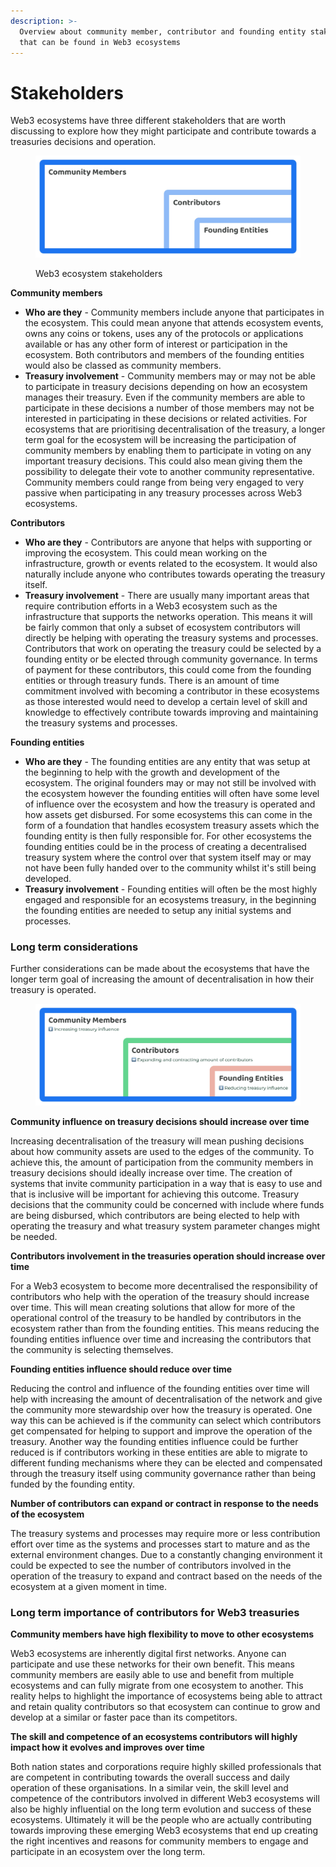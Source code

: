 ```yaml
---
description: >-
  Overview about community member, contributor and founding entity stakeholders
  that can be found in Web3 ecosystems
---
```


# Stakeholders

Web3 ecosystems have three different stakeholders that are worth discussing to explore how they  might participate and contribute towards a treasuries decisions and operation.

<figure><img src="../.gitbook/assets/treasury-stakeholders.jpg" alt=""><figcaption><p>Web3 ecosystem stakeholders</p></figcaption></figure>

**Community members**

* **Who are they** - Community members include anyone that participates in the ecosystem. This could mean anyone that attends ecosystem events, owns any coins or tokens, uses any of the protocols or applications available or has any other form of interest or participation in the ecosystem. Both contributors and members of the founding entities would also be classed as community members.
* **Treasury involvement** - Community members may or may not be able to participate in treasury decisions depending on how an ecosystem manages their treasury. Even if the community members are able to participate in these decisions a number of those members may not be interested in participating in these decisions or related activities. For ecosystems that are prioritising decentralisation of the treasury, a longer term goal for the ecosystem will be increasing the participation of community members by enabling them to participate in voting on any important treasury decisions. This could also mean giving them the possibility to delegate their vote to another community representative. Community members could range from being very engaged to very passive when participating in any treasury processes across Web3 ecosystems.



**Contributors**

* **Who are they** - Contributors are anyone that helps with supporting or improving the ecosystem. This could mean working on the infrastructure, growth or events related to the ecosystem. It would also naturally include anyone who contributes towards operating the treasury itself.
* **Treasury involvement** - There are usually many important areas that require contribution efforts in a Web3 ecosystem such as the infrastructure that supports the networks operation. This means it will be fairly common that only a subset of ecosystem contributors will directly be helping with operating the treasury systems and processes. Contributors that work on operating the treasury could be selected by a founding entity or be elected through community governance. In terms of payment for these contributors, this could come from the founding entities or through treasury funds. There is an amount of time commitment involved with becoming a contributor in these ecosystems as those interested would need to develop a certain level of skill and knowledge to effectively contribute towards improving and maintaining the treasury systems and processes.



**Founding entities**

* **Who are they** - The founding entities are any entity that was setup at the beginning to help with the growth and development of the ecosystem. The original founders may or may not still be involved with the ecosystem however the founding entities will often have some level of influence over the ecosystem and how the treasury is operated and how assets get disbursed. For some ecosystems this can come in the form of a foundation that handles ecosystem treasury assets which the founding entity is then fully responsible for. For other ecosystems the founding entities could be in the process of creating a decentralised treasury system where the control over that system itself may or may not have been fully handed over to the community whilst it's still being developed.
* **Treasury involvement** - Founding entities will often be the most highly engaged and responsible for an ecosystems treasury, in the beginning the founding entities are needed to setup any initial systems and processes.



### Long term considerations

Further considerations can be made about the ecosystems that have the longer term goal of increasing the amount of decentralisation in how their treasury is operated.

<figure><img src="../.gitbook/assets/treasury-stakeholders-long-term.jpg" alt=""><figcaption></figcaption></figure>

**Community influence on treasury decisions should increase over time**

Increasing decentralisation of the treasury will mean pushing decisions about how community assets are used to the edges of the community. To achieve this, the amount of participation from the community members in treasury decisions should ideally increase over time. The creation of systems that invite community participation in a way that is easy to use and that is inclusive will be important for achieving this outcome. Treasury decisions that the community could be concerned with include where funds are being disbursed, which contributors are being elected to help with operating the treasury and what treasury system parameter changes might be needed.



**Contributors involvement in the treasuries operation should increase over time**

For a Web3 ecosystem to become more decentralised the responsibility of contributors who help with the operation of the treasury should increase over time. This will mean creating solutions that allow for more of the operational control of the treasury to be handled by contributors in the ecosystem rather than from the founding entities. This means reducing the founding entities influence over time and increasing the contributors that the community is selecting themselves.



**Founding entities influence should reduce over time**

Reducing the control and influence of the founding entities over time will help with increasing the amount of decentralisation of the network and give the community more stewardship over how the treasury is operated. One way this can be achieved is if the community can select which contributors get compensated for helping to support and improve the operation of the treasury. Another way the founding entities influence could be further reduced is if contributors working in these entities are able to migrate to different funding mechanisms where they can be elected and compensated through the treasury itself using community governance rather than being funded by the founding entity.



**Number of contributors can expand or contract in response to the needs of the ecosystem**

The treasury systems and processes may require more or less contribution effort over time as the systems and processes start to mature and as the external environment changes. Due to a constantly changing environment it could be expected to see the number of contributors involved in the operation of the treasury to expand and contract based on the needs of the ecosystem at a given moment in time.



### Long term importance of contributors for Web3 treasuries



**Community members have high flexibility to move to other ecosystems**

Web3 ecosystems are inherently digital first networks. Anyone can participate and use these networks for their own benefit. This means community members are easily able to use and benefit from multiple ecosystems and can fully migrate from one ecosystem to another. This reality helps to highlight the importance of ecosystems being able to attract and retain quality contributors so that ecosystem can continue to grow and develop at a similar or faster pace than its competitors.



**The skill and competence of an ecosystems contributors will highly impact how it evolves and improves over time**

Both nation states and corporations require highly skilled professionals that are competent in contributing towards the overall success and daily operation of these organisations. In a similar vein, the skill level and competence of the contributors involved in different Web3 ecosystems will also be highly influential on the long term evolution and success of these ecosystems. Ultimately it will be the people who are actually contributing towards improving these emerging Web3 ecosystems that end up creating the right incentives and reasons for community members to engage and participate in an ecosystem over the long term.
